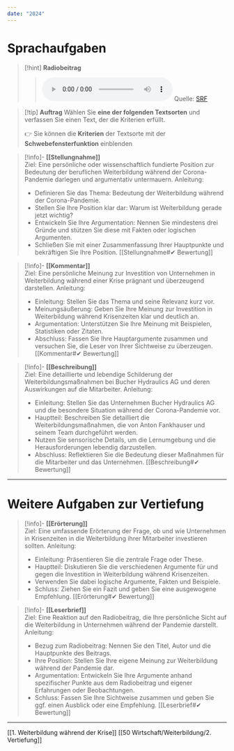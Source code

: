```yaml
---
date: "2024"
---
```

# Sprachaufgaben

>[!hint] **Radiobeitrag**
>><audio controls><source src="https://download-media.srf.ch/world/audio/Rendez-vous-radio/2021/06/Rendez-vous_04-06-2021-1230.mp3"></audio>
>>Quelle: [SRF](https://www.srf.ch/play/radio/redirect/detail/1b561a36-7528-4254-afcb-a3baa6b5510f)

>[!tip] **Auftrag**
>Wählen Sie **eine der folgenden Textsorten** und verfassen Sie einen Text, der die Kriterien erfüllt.
>
>👉 Sie können die **Kriterien** der Textsorte mit der **Schwebefensterfunktion** einblenden

>[!info]- **[[Stellungnahme]]**  
>Ziel: Eine persönliche oder wissenschaftlich fundierte Position zur Bedeutung der beruflichen Weiterbildung während der Corona-Pandemie darlegen und argumentativ untermauern.
>Anleitung:
>- Definieren Sie das Thema: Bedeutung der Weiterbildung während der Corona-Pandemie.
>- Stellen Sie Ihre Position klar dar: Warum ist Weiterbildung gerade jetzt wichtig?
>- Entwickeln Sie Ihre Argumentation: Nennen Sie mindestens drei Gründe und stützen Sie diese mit Fakten oder logischen Argumenten.
>- Schließen Sie mit einer Zusammenfassung Ihrer Hauptpunkte und bekräftigen Sie Ihre Position.
>[[Stellungnahme#✔ Bewertung]]

>[!info]- **[[Kommentar]]**  
>Ziel: Eine persönliche Meinung zur Investition von Unternehmen in Weiterbildung während einer Krise prägnant und überzeugend darstellen.
>Anleitung:
>- Einleitung: Stellen Sie das Thema und seine Relevanz kurz vor.
>- Meinungsäußerung: Geben Sie Ihre Meinung zur Investition in Weiterbildung während Krisenzeiten klar und deutlich an.
>- Argumentation: Unterstützen Sie Ihre Meinung mit Beispielen, Statistiken oder Zitaten.
>- Abschluss: Fassen Sie Ihre Hauptargumente zusammen und versuchen Sie, die Leser von Ihrer Sichtweise zu überzeugen.
>[[Kommentar#✔ Bewertung]]

>[!info]- **[[Beschreibung]]**  
>Ziel: Eine detaillierte und lebendige Schilderung der Weiterbildungsmaßnahmen bei Bucher Hydraulics AG und deren Auswirkungen auf die Mitarbeiter.
>Anleitung:
>- Einleitung: Stellen Sie das Unternehmen Bucher Hydraulics AG und die besondere Situation während der Corona-Pandemie vor.
>- Hauptteil: Beschreiben Sie detailliert die Weiterbildungsmaßnahmen, die von Anton Fankhauser und seinem Team durchgeführt werden.
>- Nutzen Sie sensorische Details, um die Lernumgebung und die Herausforderungen lebendig darzustellen.
>- Abschluss: Reflektieren Sie die Bedeutung dieser Maßnahmen für die Mitarbeiter und das Unternehmen.
>[[Beschreibung#✔ Bewertung]]

---

# Weitere Aufgaben zur Vertiefung

>[!info]- **[[Erörterung]]**  
>Ziel: Eine umfassende Erörterung der Frage, ob und wie Unternehmen in Krisenzeiten in die Weiterbildung ihrer Mitarbeiter investieren sollten.
>Anleitung:
>- Einleitung: Präsentieren Sie die zentrale Frage oder These.
>- Hauptteil: Diskutieren Sie die verschiedenen Argumente für und gegen die Investition in Weiterbildung während Krisenzeiten.
>- Verwenden Sie dabei logische Argumente, Fakten und Beispiele.
>- Schluss: Ziehen Sie ein Fazit und geben Sie eine ausgewogene Empfehlung.
>[[Erörterung#✔ Bewertung]]

>[!info]- **[[Leserbrief]]**  
>Ziel: Eine Reaktion auf den Radiobeitrag, die Ihre persönliche Sicht auf die Weiterbildung in Unternehmen während der Pandemie darstellt.
>Anleitung:
>- Bezug zum Radiobeitrag: Nennen Sie den Titel, Autor und die Hauptpunkte des Beitrags.
>- Ihre Position: Stellen Sie Ihre eigene Meinung zur Weiterbildung während der Pandemie dar.
>- Argumentation: Entwickeln Sie Ihre Argumente anhand spezifischer Punkte aus dem Radiobeitrag und eigener Erfahrungen oder Beobachtungen.
>- Schluss: Fassen Sie Ihre Sichtweise zusammen und geben Sie ggf. einen Ausblick oder eine Empfehlung.
>[[Leserbrief#✔ Bewertung]]



---
[[1. Weiterbildung während der Krise]]
[[50 Wirtschaft/Weiterbildung/2. Vertiefung]]
